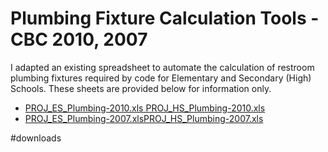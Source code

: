 # Plumbing Fixture Calculation Tools - CBC 2010, 2007

I adapted an existing spreadsheet to automate the calculation of restroom plumbing fixtures required by code for Elementary and Secondary (High) Schools.  These sheets are provided below for information only.  

* [PROJ_ES_Plumbing-2010.xls PROJ_HS_Plumbing-2010.xls](https://www.dropbox.com/s/punjq06cwuqzdve/PROJ_HS_Plumbing.xls?dl=0)
* [PROJ_ES_Plumbing-2007.xlsPROJ_HS_Plumbing-2007.xls](https://www.dropbox.com/s/aps211r6287h83g/PROJ_HS_Plumbing%282007%29.xls?dl=0)

#downloads
